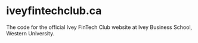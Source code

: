 # iveyfintechclub.ca
The code for the official Ivey FinTech Club website at Ivey Business School, Western University.
